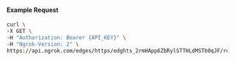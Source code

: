 <!-- Code generated for API Clients. DO NOT EDIT. -->
#### Example Request
```bash
curl \
-X GET \
-H "Authorization: Bearer {API_KEY}" \
-H "Ngrok-Version: 2" \
https://api.ngrok.com/edges/https/edghts_2rmHApp6ZbRylSTTHLdMSTb0qJF/routes/edghtsrt_2rmHAqln7nPm8DgJJa82JJVZIvi/user_agent_filter
